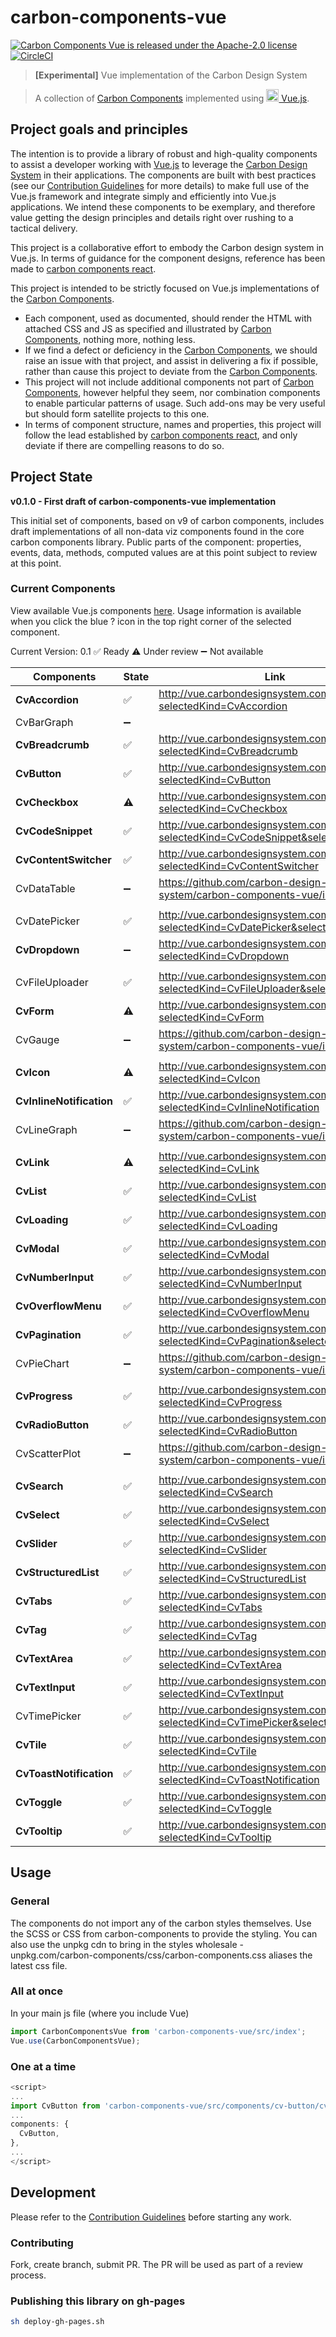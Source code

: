# carbon-components-vue

[![Carbon Components Vue is released under the Apache-2.0 license](https://img.shields.io/badge/license-Apache--2.0-blue.svg)](./LICENSE)
[![CircleCI](https://circleci.com/gh/carbon-design-system/carbon-components-vue.svg?style=shield)](https://circleci.com/gh/carbon-design-system/carbon-components-vue)

> **[Experimental]** Vue implementation of the Carbon Design System

> A collection of [Carbon Components](https://github.com/carbon-design-system/carbon-components) implemented using [<img src="https://vuejs.org/images/logo.png" width="20" alt="Vue logo"> Vue.js](https://vuejs.org/).

## Project goals and principles

The intention is to provide a library of robust and high-quality components to assist
a developer working with [Vue.js](https://vuejs.org) to leverage the [Carbon Design System](https://github.com/carbon-design-system) in their applications. The components are built with best practices (see our [Contribution Guidelines](./.github/CONTRIBUTING.md) for more details) to make full use of the Vue.js framework and integrate simply and efficiently into Vue.js applications. We intend these components to be exemplary, and therefore value getting the design principles and details right over rushing to a tactical delivery.

This project is a collaborative effort to embody the Carbon design system in Vue.js. In terms of guidance for the component designs, reference has been made to [carbon components react](https://github.com/carbon-design-system/carbon-components-react).

This project is intended to be strictly focused on Vue.js implementations of the [Carbon Components](https://github.com/carbon-design-system/carbon-components).

- Each component, used as documented, should render the HTML with attached CSS and JS as specified and illustrated by [Carbon Components](https://github.com/carbon-design-system/carbon-components), nothing more, nothing less.
- If we find a defect or deficiency in the [Carbon Components](https://github.com/carbon-design-system/carbon-components), we should raise an issue with that project, and assist in delivering a fix if possible, rather than cause this project to deviate from the [Carbon Components](https://github.com/carbon-design-system/carbon-components).
- This project will not include additional components not part of [Carbon Components](https://github.com/carbon-design-system/carbon-components), however helpful they seem, nor combination components to enable particular patterns of usage. Such add-ons may be very useful but should form satellite projects to this one.
- In terms of component structure, names and properties, this project will follow the lead established by [carbon components react](https://github.com/carbon-design-system/carbon-components-react), and only deviate if there are compelling reasons to do so.

## Project State

**v0.1.0 - First draft of carbon-components-vue implementation**

This initial set of components, based on v9 of carbon components, includes draft implementations of all non-data viz components found in the core carbon components library. Public parts of the component: properties, events, data, methods, computed values are at this point subject to review at this point.

### Current Components

View available Vue.js components [here](http://vue.carbondesignsystem.com). Usage information is available when you click the blue ? icon in the top right corner of the selected component.

Current Version: 0.1
:white_check_mark: Ready
:warning: Under review
:heavy_minus_sign: Not available

| **Components**           | **State**          | **Link**                                                                         |
| ------------------------ | ------------------ | -------------------------------------------------------------------------------- |
| **CvAccordion**          | :white_check_mark: | http://vue.carbondesignsystem.com/?selectedKind=CvAccordion                      |
| CvBarGraph               | :heavy_minus_sign: |                                                                                  |
| **CvBreadcrumb**         | :white_check_mark: | http://vue.carbondesignsystem.com/?selectedKind=CvBreadcrumb                     |
| **CvButton**             | :white_check_mark: | http://vue.carbondesignsystem.com/?selectedKind=CvButton                         |
| **CvCheckbox**           | :warning:          | http://vue.carbondesignsystem.com/?selectedKind=CvCheckbox                       |
| **CvCodeSnippet**        | :white_check_mark: | http://vue.carbondesignsystem.com/?selectedKind=CvCodeSnippet&selectedStory=All  |
| **CvContentSwitcher**    | :white_check_mark: | http://vue.carbondesignsystem.com/?selectedKind=CvContentSwitcher                |
| CvDataTable              | :heavy_minus_sign: | https://github.com/carbon-design-system/carbon-components-vue/issues/51          |
|                          |
| CvDatePicker             | :white_check_mark: | http://vue.carbondesignsystem.com/?selectedKind=CvDatePicker&selectedStory=All   |
| **CvDropdown**           | :heavy_minus_sign: | http://vue.carbondesignsystem.com/?selectedKind=CvDropdown                       |
|                          |
| CvFileUploader           | :white_check_mark: | http://vue.carbondesignsystem.com/?selectedKind=CvFileUploader&selectedStory=All |
| **CvForm**               | :warning:          | http://vue.carbondesignsystem.com/?selectedKind=CvForm                           |
| CvGauge                  | :heavy_minus_sign: | https://github.com/carbon-design-system/carbon-components-vue/issues/49          |
|                          |
| **CvIcon**               | :warning:          | http://vue.carbondesignsystem.com/?selectedKind=CvIcon                           |
| **CvInlineNotification** | :white_check_mark: | http://vue.carbondesignsystem.com/?selectedKind=CvInlineNotification             |
| CvLineGraph              | :heavy_minus_sign: | https://github.com/carbon-design-system/carbon-components-vue/issues/53          |
|                          |
| **CvLink**               | :warning:          | http://vue.carbondesignsystem.com/?selectedKind=CvLink                           |
| **CvList**               | :white_check_mark: | http://vue.carbondesignsystem.com/?selectedKind=CvList                           |
| **CvLoading**            | :white_check_mark: | http://vue.carbondesignsystem.com/?selectedKind=CvLoading                        |
| **CvModal**              | :white_check_mark: | http://vue.carbondesignsystem.com/?selectedKind=CvModal                          |
| **CvNumberInput**        | :white_check_mark: | http://vue.carbondesignsystem.com/?selectedKind=CvNumberInput                    |
| **CvOverflowMenu**       | :white_check_mark: | http://vue.carbondesignsystem.com/?selectedKind=CvOverflowMenu                   |
| **CvPagination**         | :white_check_mark: | http://vue.carbondesignsystem.com/?selectedKind=CvPagination&selectedStory=All   |
| CvPieChart               | :heavy_minus_sign: | https://github.com/carbon-design-system/carbon-components-vue/issues/52          |
|                          |
| **CvProgress**           | :white_check_mark: | http://vue.carbondesignsystem.com/?selectedKind=CvProgress                       |
| **CvRadioButton**        | :white_check_mark: | http://vue.carbondesignsystem.com/?selectedKind=CvRadioButton                    |
| CvScatterPlot            | :heavy_minus_sign: | https://github.com/carbon-design-system/carbon-components-vue/issues/50          |
|                          |
| **CvSearch**             | :white_check_mark: | http://vue.carbondesignsystem.com/?selectedKind=CvSearch                         |
| **CvSelect**             | :white_check_mark: | http://vue.carbondesignsystem.com/?selectedKind=CvSelect                         |
| **CvSlider**             | :white_check_mark: | http://vue.carbondesignsystem.com/?selectedKind=CvSlider                         |
| **CvStructuredList**     | :white_check_mark: | http://vue.carbondesignsystem.com/?selectedKind=CvStructuredList                 |
| **CvTabs**               | :white_check_mark: | http://vue.carbondesignsystem.com/?selectedKind=CvTabs                           |
| **CvTag**                | :white_check_mark: | http://vue.carbondesignsystem.com/?selectedKind=CvTag                            |
| **CvTextArea**           | :white_check_mark: | http://vue.carbondesignsystem.com/?selectedKind=CvTextArea                       |
| **CvTextInput**          | :white_check_mark: | http://vue.carbondesignsystem.com/?selectedKind=CvTextInput                      |
| CvTimePicker             | :white_check_mark: | http://vue.carbondesignsystem.com/?selectedKind=CvTimePicker&selectedStory=All   |
| **CvTile**               | :white_check_mark: | http://vue.carbondesignsystem.com/?selectedKind=CvTile                           |
| **CvToastNotification**  | :white_check_mark: | http://vue.carbondesignsystem.com/?selectedKind=CvToastNotification              |
| **CvToggle**             | :white_check_mark: | http://vue.carbondesignsystem.com/?selectedKind=CvToggle                         |
| **CvTooltip**            | :white_check_mark: | http://vue.carbondesignsystem.com/?selectedKind=CvTooltip                        |

## Usage

### General

The components do not import any of the carbon styles themselves. Use the SCSS or CSS from carbon-components to provide the styling.
You can also use the unpkg cdn to bring in the styles wholesale - unpkg.com/carbon-components/css/carbon-components.css aliases the latest css file.

### All at once

In your main js file (where you include Vue)

```javascript
import CarbonComponentsVue from 'carbon-components-vue/src/index';
Vue.use(CarbonComponentsVue);
```

### One at a time

```javascript
<script>
...
import CvButton from 'carbon-components-vue/src/components/cv-button/cv-button';
...
components: {
  CvButton,
},
...
</script>
```

## Development

Please refer to the [Contribution Guidelines](./.github/CONTRIBUTING.md) before starting any work.

### Contributing

Fork, create branch, submit PR. The PR will be used as part of a review process.

### Publishing this library on gh-pages

```bash
sh deploy-gh-pages.sh
```
